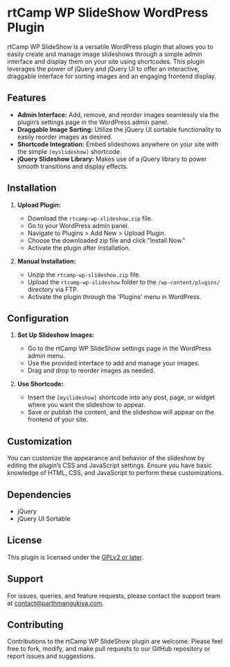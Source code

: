 # rtCamp WP SlideShow WordPress Plugin

rtCamp WP SlideShow is a versatile WordPress plugin that allows you to easily create and manage image slideshows through a simple admin interface and display them on your site using shortcodes. This plugin leverages the power of jQuery and jQuery UI to offer an interactive, draggable interface for sorting images and an engaging frontend display.

## Features

- **Admin Interface:** Add, remove, and reorder images seamlessly via the plugin’s settings page in the WordPress admin panel.
- **Draggable Image Sorting:** Utilize the jQuery UI sortable functionality to easily reorder images as desired.
- **Shortcode Integration:** Embed slideshows anywhere on your site with the simple `[myslideshow]` shortcode.
- **jQuery Slideshow Library:** Makes use of a jQuery library to power smooth transitions and display effects.

## Installation

1. **Upload Plugin:**
   - Download the `rtcamp-wp-slideshow.zip` file.
   - Go to your WordPress admin panel.
   - Navigate to Plugins > Add New > Upload Plugin.
   - Choose the downloaded zip file and click "Install Now."
   - Activate the plugin after installation.

2. **Manual Installation:**
   - Unzip the `rtcamp-wp-slideshow.zip` file.
   - Upload the `rtcamp-wp-slideshow` folder to the `/wp-content/plugins/` directory via FTP.
   - Activate the plugin through the 'Plugins' menu in WordPress.

## Configuration

1. **Set Up Slideshow Images:**
   - Go to the rtCamp WP SlideShow settings page in the WordPress admin menu.
   - Use the provided interface to add and manage your images.
   - Drag and drop to reorder images as needed.

2. **Use Shortcode:**
   - Insert the `[myslideshow]` shortcode into any post, page, or widget where you want the slideshow to appear.
   - Save or publish the content, and the slideshow will appear on the frontend of your site.

## Customization

You can customize the appearance and behavior of the slideshow by editing the plugin’s CSS and JavaScript settings. Ensure you have basic knowledge of HTML, CSS, and JavaScript to perform these customizations.

## Dependencies

- jQuery
- jQuery UI Sortable

## License

This plugin is licensed under the [GPLv2 or later](http://www.gnu.org/licenses/gpl-2.0.html).

## Support

For issues, queries, and feature requests, please contact the support team at contact@parthmangukiya.com.

## Contributing

Contributions to the rtCamp WP SlideShow plugin are welcome. Please feel free to fork, modify, and make pull requests to our GitHub repository or report issues and suggestions.
